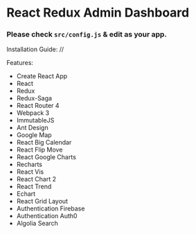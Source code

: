 # React Redux Admin Dashboard

### Please check `src/config.js` & edit as your app.

Installation Guide:
//

Features:

- Create React App
- React
- Redux
- Redux-Saga
- React Router 4
- Webpack 3
- ImmutableJS
- Ant Design
- Google Map
- React Big Calendar
- React Flip Move
- React Google Charts
- Recharts
- React Vis
- React Chart 2
- React Trend
- Echart
- React Grid Layout
- Authentication Firebase
- Authentication Auth0
- Algolia Search